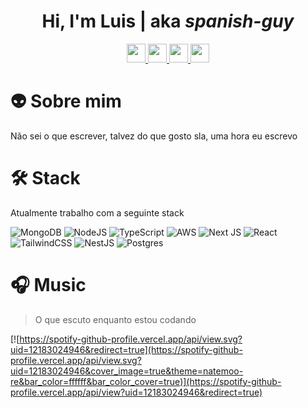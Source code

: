 <h1 align="center">Hi, I'm Luis | aka <i>spanish-guy</i></h1>

<p align="center">
  <a href="https://www.linkedin.com/in/lemp/" target="_blank">
    <img src="https://unpkg.com/simple-icons@v7/icons/linkedin.svg" width="30" height="30"/>
  </a>

  <a href="https://www.github.com/the-spanish-guy" target="_blank">
    <img src="https://unpkg.com/simple-icons@v7/icons/github.svg" width="30" height="30" />
  </a>
  
  <a href="https://dev.to/thespanishguy" target="_blank">
    <img src="https://unpkg.com/simple-icons@v7/icons/devdotto.svg" width="30" height="30" />
  </a>
  
  <a href="https://discordapp.com/users/378336214916268032" target="_blank">
    <img src="https://unpkg.com/simple-icons@v7/icons/discord.svg" width="30" height="30" />
  </a>
</p>

# :alien: Sobre mim
Não sei o que escrever, talvez do que gosto sla, uma hora eu escrevo

# :hammer_and_wrench: Stack
Atualmente trabalho com a seguinte stack

![MongoDB](https://img.shields.io/badge/MongoDB-%234ea94b.svg?style=for-the-badge&logo=mongodb&logoColor=white)
![NodeJS](https://img.shields.io/badge/node.js-6DA55F?style=for-the-badge&logo=node.js&logoColor=white)
![TypeScript](https://img.shields.io/badge/typescript-%23007ACC.svg?style=for-the-badge&logo=typescript&logoColor=white)
![AWS](https://img.shields.io/badge/AWS-%23FF9900.svg?style=for-the-badge&logo=amazon-aws&logoColor=white)
![Next JS](https://img.shields.io/badge/Next-black?style=for-the-badge&logo=next.js&logoColor=white)
![React](https://img.shields.io/badge/react-%2320232a.svg?style=for-the-badge&logo=react&logoColor=%2361DAFB)
![TailwindCSS](https://img.shields.io/badge/tailwindcss-%2338B2AC.svg?style=for-the-badge&logo=tailwind-css&logoColor=white)
![NestJS](https://img.shields.io/badge/nestjs-%23E0234E.svg?style=for-the-badge&logo=nestjs&logoColor=white)
![Postgres](https://img.shields.io/badge/postgres-%23316192.svg?style=for-the-badge&logo=postgresql&logoColor=white)


# :headphones: Music
> O que escuto enquanto estou codando

[![https://spotify-github-profile.vercel.app/api/view.svg?uid=12183024946&redirect=true](https://spotify-github-profile.vercel.app/api/view.svg?uid=12183024946&cover_image=true&theme=natemoo-re&bar_color=ffffff&bar_color_cover=true)](https://spotify-github-profile.vercel.app/api/view?uid=12183024946&redirect=true)


<!--
**the-spanish-guy/the-spanish-guy** is a ✨ _special_ ✨ repository because its `README.md` (this file) appears on your GitHub profile.

Here are some ideas to get you started:

- 🔭 I’m currently working on ...
- 🌱 I’m currently learning ...
- 👯 I’m looking to collaborate on ...
- 🤔 I’m looking for help with ...
- 💬 Ask me about ...
- 📫 How to reach me: ...
- 😄 Pronouns: ...
- ⚡ Fun fact: ...
-->
